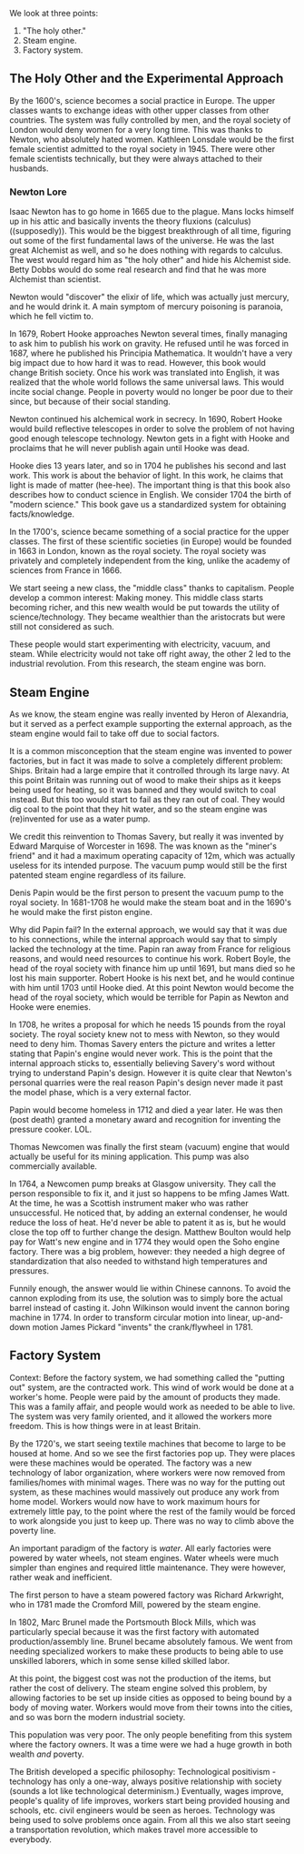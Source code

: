 We look at three points:
1. "The holy other."
2.  Steam engine.
3. Factory system.

## The Holy Other and the Experimental Approach

By the 1600's, science becomes a social practice in Europe. The upper classes wants to exchange ideas with other upper classes from other countries. The system was fully controlled by men, and the royal society of London would deny women for a very long time. This was thanks to Newton, who absolutely hated women. Kathleen Lonsdale would be the first female scientist admitted to the royal society in 1945. There were other female scientists technically, but they were always attached to their husbands.

### Newton Lore

Isaac Newton has to go home in 1665 due to the plague. Mans locks himself up in his attic and basically invents the theory fluxions (calculus) ((supposedly)). This would be the biggest breakthrough of all time, figuring out some of the first fundamental laws of the universe. He was the last great Alchemist as well, and so he does nothing with regards to calculus. The west would regard him as "the holy other" and hide his Alchemist side. Betty Dobbs would do some real research and find that he was more Alchemist than scientist.

Newton would "discover" the elixir of life, which was actually just mercury, and he would drink it. A main symptom of mercury poisoning is paranoia, which he fell victim to.

In 1679, Robert Hooke approaches Newton several times, finally managing to ask him to publish his work on gravity. He refused until he was forced in 1687, where he published his Principia Mathematica. It wouldn't have a very big impact due to how hard it was to read. However, this book would change British society. Once his work was translated into English, it was realized that the whole world follows the same universal laws. This would incite social change. People in poverty would no longer be poor due to their since, but because of their social standing.

Newton continued his alchemical work in secrecy. In 1690, Robert Hooke would build reflective telescopes in order to solve the problem of not having good enough telescope technology. Newton gets in a fight with Hooke and proclaims that he will never publish again until Hooke was dead.

Hooke dies 13 years later, and so in 1704 he publishes his second and last work. This work is about the behavior of light. In this work, he claims that light is made of matter (hee-hee). The important thing is that this book also describes how to conduct science in English. We consider 1704 the birth of "modern science." This book gave us a standardized system for obtaining facts/knowledge.

In the 1700's, science became something of a social practice for the upper classes. The first of these scientific societies (in Europe) would be founded in 1663 in London, known as the royal society. The royal society was privately and completely independent from the king, unlike the academy of sciences from France in 1666.

We start seeing a new class, the "middle class" thanks to capitalism. People develop a common interest: Making money. This middle class starts becoming richer, and this new wealth would be put towards the utility of science/technology. They became wealthier than the aristocrats but were still not considered as such.

These people would start experimenting with electricity, vacuum, and steam. While electricity would not take off right away, the other 2 led to the industrial revolution. From this research, the steam engine was born.

## Steam Engine

As we know, the steam engine was really invented by Heron of Alexandria, but it served as a perfect example supporting the external approach, as the steam engine would fail to take off due to social factors.

It is a common misconception that the steam engine was invented to power factories, but in fact it was made to solve a completely different problem: Ships. Britain had a large empire that it controlled through its large navy. At this point Britain was running out of wood to make their ships as it keeps being used for heating, so it was banned and they would switch to coal instead. But this too would start to fail as they ran out of coal. They would dig coal to the point that they hit water, and so the steam engine was (re)invented for use as a water pump.

We credit this reinvention to Thomas Savery, but really it was invented by Edward Marquise of Worcester in 1698. The was known as the "miner's friend" and it had a maximum operating capacity of 12m, which was actually useless for its intended purpose. The vacuum pump would still be the first patented steam engine regardless of its failure.

Denis Papin would be the first person to present the vacuum pump to the royal society. In 1681-1708 he would make the steam boat and in the 1690's he would make the first piston engine.

Why did Papin fail? In the external approach, we would say that it was due to his connections, while the internal approach would say that to simply lacked the technology at the time. Papin ran away from France for religious reasons, and would need resources to continue his work. Robert Boyle, the head of the royal society with finance him up until 1691, but mans died so he lost his main supporter. Robert Hooke is his next bet, and he would continue with him until 1703 until Hooke died. At this point Newton would become the head of the royal society, which would be terrible for Papin as Newton and Hooke were enemies.

In 1708, he writes a proposal for which he needs 15 pounds from the royal society. The royal society knew not to mess with Newton, so they would need to deny him. Thomas Savery enters the picture and writes a letter stating that Papin's engine would never work. This is the point that the internal approach sticks to, essentially believing Savery's word without trying to understand Papin's design. However it is quite clear that Newton's personal quarries were the real reason Papin's design never made it past the model phase, which is a very external factor.

Papin would become homeless in 1712 and died a year later. He was then (post death) granted a monetary award and recognition for inventing the pressure cooker. LOL.

Thomas Newcomen was finally the first steam (vacuum) engine that would actually be useful for its mining application. This pump was also commercially available.

In 1764, a Newcomen pump breaks at Glasgow university. They call the person responsible to fix it, and it just so happens to be mfing James Watt. At the time, he was a Scottish instrument maker who was rather unsuccessful. He noticed that, by adding an external condenser, he would reduce the loss of heat. He'd never be able to patent it as is, but he would close the top off to further change the design. Matthew Boulton would help pay for Watt's new engine and in 1774 they would open the Soho engine factory. There was a big problem, however: they needed a high degree of standardization that also needed to withstand high temperatures and pressures.

Funnily enough, the answer would lie within Chinese cannons. To avoid the cannon exploding from its use, the solution was to simply bore the actual barrel instead of casting it. John Wilkinson would invent the cannon boring machine in 1774. In order to transform circular motion into linear, up-and-down motion James Pickard "invents" the crank/flywheel in 1781.

## Factory System

Context: Before the factory system, we had something called the "putting out" system, are the contracted work. This wind of work would be done at a worker's home. People were paid by the amount of products they made. This was a family affair, and people would work as needed to be able to live. The system was very family oriented, and it allowed the workers more freedom. This is how things were in at least Britain.

By the 1720's, we start seeing textile machines that become to large to be housed at home. And so we see the first factories pop up. They were places were these machines would be operated. The factory was a new technology of labor organization, where workers were now removed from families/homes with minimal wages. There was no way for the putting out system, as these machines would massively out produce any work from home model. Workers would now have to work maximum hours for extremely little pay, to the point where the rest of the family would be forced to work alongside you just to keep up. There was no way to climb above the poverty line.

An important paradigm of the factory is *water*. All early factories were powered by water wheels, not steam engines. Water wheels were much simpler than engines and required little maintenance. They were however, rather weak and inefficient.

The first person to have a steam powered factory was Richard Arkwright, who in 1781 made the Cromford Mill, powered by the steam engine.

In 1802, Marc Brunel made the Portsmouth Block Mills, which was particularly special because it was the first factory with automated production/assembly line. Brunel became absolutely famous. We went from needing specialized workers to make these products to being able to use unskilled laborers, which in some sense killed skilled labor.

At this point, the biggest cost was not the production of the items, but rather the cost of delivery. The steam engine solved this problem, by allowing factories to be set up inside cities as opposed to being bound by a body of moving water. Workers would move from their towns into the cities, and so was born the modern industrial society.

This population was very poor. The only people benefiting from this system where the factory owners. It was a time were we had a huge growth in both wealth *and* poverty.

The British developed a specific philosophy: Technological positivism - technology has only a one-way, always positive relationship with society (sounds a lot like technological determinism.) Eventually, wages improve, people's quality of life improves, workers start being provided housing and schools, etc. civil engineers would be seen as heroes. Technology was being used to solve problems once again. From all this we also start seeing a transportation revolution, which makes travel more accessible to everybody.
